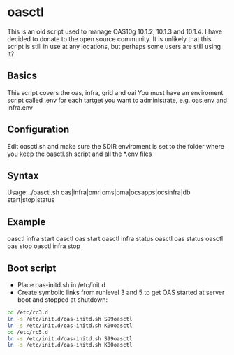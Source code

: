 # oasctl
This is an old script used to manage OAS10g 10.1.2, 10.1.3 and 10.1.4. 
I have decided to donate to the open source community. It is unlikely that this script is still in use at any locations, but perhaps some users are still using it?

## Basics
This script covers the oas, infra, grid and oai
You must have an enviroment script called
<target>.env for each tartget you want to
administrate, e.g.  oas.env and infra.env

## Configuration
Edit oasctl.sh and make sure the SDIR enviroment is set to the folder where you
keep the oasctl.sh script and all the \*.env files

## Syntax
Usage:   ./oasctl.sh oas|infra|omr|oms|oma|ocsapps|ocsinfra|db start|stop|status

## Example
oasctl infra start
oasctl oas start
oasctl infra status
oasctl oas status
oasctl oas stop
oasctl infra stop

## Boot script
* Place oas-initd.sh in /etc/init.d
* Create symbolic links from runlevel 3 and 5 to get OAS started at server boot and stopped at shutdown:
```bash
cd /etc/rc3.d
ln -s /etc/init.d/oas-initd.sh S99oasctl
ln -s /etc/init.d/oas-initd.sh K00oasctl
cd /etc/rc5.d
ln -s /etc/init.d/oas-initd.sh S99oasctl
ln -s /etc/init.d/oas-initd.sh K00oasctl
```
